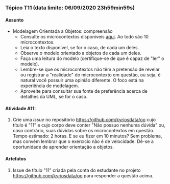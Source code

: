 ### Tópico T11 (data limite: **06/09/2020 23h59min59s**)

#### Assunto

- Modelagem Orientada a Objetos: compreensão
  - Consulte os microcontextos disponíveis [aqui](../modelos/modelo-03.md). Ao todo são 10 microcontextos. 
  - Leia o texto disponível, se for o caso, de cada um deles.
  - Observe o modelo orientado a objetos de cada um deles.
  - Faça uma leitura do modelo (certifique-se de que é capaz de "ler" o modelo). 
  - Lembre-se que os microcontextos não têm a pretensão de revelar ou registrar a "realidade" do microcontexto em questão, ou seja, 
  é natural você possuir uma opinião diferente. O foco está na experiência de modelagem.
  - Aproveite para consultar sua fonte de preferência acerca de detalhes da UML, se for o caso. 

#### Atividade A11:

1. Crie uma _issue_ no repositório https://github.com/kyriosdata/oo cujo título é "11" e cujo corpo deve conter 
"Não possuo nenhuma dúvida" ou, caso contrário, suas dúvidas sobre os microcontextos em questão. Tempo estimado: 2 horas. 
E se eu fizer em 10 minutos? Sem problema, mas convém lembrar que o exercício não é de velocidade. Dê-se a oportunidade
de aprender orientação a objetos. 

#### Artefatos

1. Issue de título "11" criada pela conta do estudante no projeto https://github.com/kyriosdata/oo para responder a questão acima.
